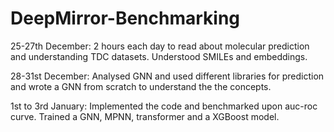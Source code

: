 # DeepMirror-Benchmarking

25-27th December: 2 hours each day to read about molecular prediction and understanding TDC datasets. Understood SMILEs and embeddings. 

28-31st December: Analysed GNN and used different libraries for prediction and wrote a GNN from scratch to understand the the concepts. 

1st to 3rd January: Implemented the code and benchmarked upon auc-roc curve. Trained a GNN, MPNN, transformer and a XGBoost model.
